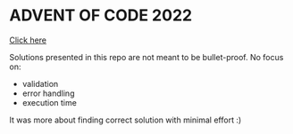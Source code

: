 # ADVENT OF CODE 2022

[Click here](https://adventofcode.com/2022/)

Solutions presented in this repo are not meant to be bullet-proof. No focus on:  
 - validation
 - error handling
 - execution time

It was more about finding correct solution with minimal effort :)
